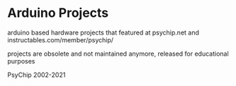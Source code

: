 # Arduino Projects
arduino based hardware projects that featured at psychip.net and instructables.com/member/psychip/

projects are obsolete and not maintained anymore, released for educational purposes

PsyChip
2002-2021
